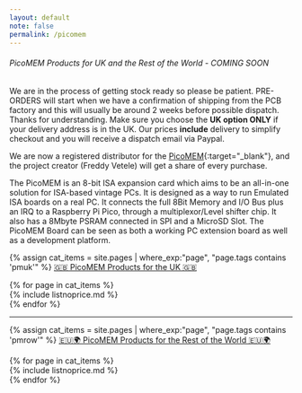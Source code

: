 ```yaml
---
layout: default
note: false
permalink: /picomem
---
```

######  PicoMEM Products for UK and the Rest of the World - COMING SOON

We are in the process of getting stock ready so please be patient. PRE-ORDERS will start when we have a confirmation of shipping from the PCB factory and this will usually be around 2 weeks before possible dispatch. Thanks for understanding. Make sure you choose the <b>UK option ONLY</b> if your delivery address is in the UK. Our prices <b>include</b> delivery to simplify checkout and you will receive a dispatch email via Paypal.

We are now a registered distributor for the [PicoMEM](https://github.com/FreddyVRetro/ISA-PicoMEM){:target="_blank"}, and the project creator (Freddy Vetele) will get a share of every purchase.

The PicoMEM is an 8-bit ISA expansion card which aims to be an all-in-one solution for ISA-based vintage PCs. It is designed as a way to run Emulated ISA boards on a real PC. It connects the full 8Bit Memory and I/O Bus plus an IRQ to a Raspberry Pi Pico, through a multiplexor/Level shifter chip. It also has a 8Mbyte PSRAM connected in SPI and a MicroSD Slot. The PicoMEM Board can be seen as both a working PC extension board as well as a development platform.

{% assign cat_items = site.pages |  where_exp:"page", "page.tags contains 'pmuk'" %}
<u>🇬🇧 PicoMEM Products for the UK 🇬🇧</u>

<div class="container">
<div class="row">
	{% for page in cat_items %}
<div class="col-md-4" markdown="1">
{% include listnoprice.md %}
</div>
	  {% endfor %}
</div>
</div>
<hr>


{% assign cat_items = site.pages |  where_exp:"page", "page.tags contains 'pmrow'" %}
<u>🇪🇺🌍 PicoMEM Products for the Rest of the World 🇪🇺🌍</u>
<div class="container">
<div class="row">
	{% for page in cat_items %}
<div class="col-md-4" markdown="1">
{% include listnoprice.md %}
</div>
	  {% endfor %}
</div>
</div>